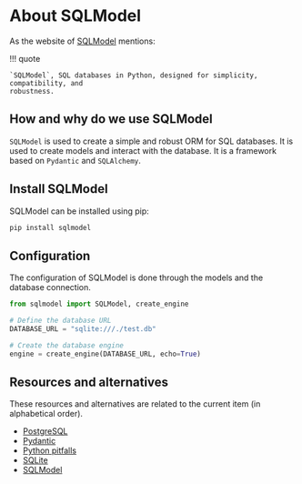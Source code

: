 # About SQLModel

As the website of [SQLModel](https://sqlmodel.tiangolo.com/) mentions:

!!! quote

    `SQLModel`, SQL databases in Python, designed for simplicity, compatibility, and
    robustness.

## How and why do we use SQLModel

`SQLModel` is used to create a simple and robust ORM for SQL databases. It is
used to create models and interact with the database. It is a framework based on
`Pydantic` and `SQLAlchemy`.

## Install SQLModel

SQLModel can be installed using pip:

```bash
pip install sqlmodel
```

## Configuration

The configuration of SQLModel is done through the models and the database
connection.

```python
from sqlmodel import SQLModel, create_engine

# Define the database URL
DATABASE_URL = "sqlite:///./test.db"

# Create the database engine
engine = create_engine(DATABASE_URL, echo=True)
```

## Resources and alternatives

These resources and alternatives are related to the current item (in
alphabetical order).

- [PostgreSQL](./about-postgresql.md)
- [Pydantic](./about-pydantic.md)
- [Python pitfalls](./about-python-pitfalls.md)
- [SQLite](./about-sqlite.md)
- [SQLModel](./about-sqlmodel.md)
